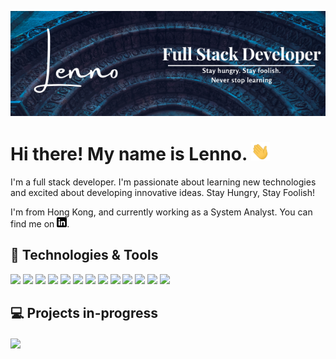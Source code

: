 
[![Header](https://raw.githubusercontent.com/lennodev/lennodev/main/readme_header.png "Header")](https://github.com/lennodev)

# Hi there! My name is Lenno. <img src="https://raw.githubusercontent.com/lennodev/lennodev/main/wave.gif" width="30px"> 
<p align='center'>

I'm a full stack developer. I'm passionate about learning new technologies and excited about developing innovative ideas.
Stay Hungry, Stay Foolish! 

I'm from Hong Kong, and currently working as a System Analyst. You can find me on [![LinkedIn][2.2]][2].

## 🔧 Technologies & Tools
![](https://img.shields.io/badge/Code-React-informational?style=flat&logo=react&logoColor=white) ![](https://img.shields.io/badge/Code-Node.js-informational?style=flat&logo=node.js&logoColor=white) ![](https://img.shields.io/badge/Code-Javascript-informational?style=flat&logo=javascript&logoColor=white) ![](https://img.shields.io/badge/Code-Java-informational?style=flat&logo=java&logoColor=white) ![](https://img.shields.io/badge/Code-Csharp-informational?style=flat&logo=c-sharp&logoColor=white) ![](https://img.shields.io/badge/Code-Python-informational?style=flat&logo=python&logoColor=white) ![](https://img.shields.io/badge/DB-Oracle-informational?style=flat&logo=oracle&logoColor=white&color=success) ![](https://img.shields.io/badge/DB-SQLServer-informational?style=flat&logo=Microsoft-SQL-Server&logoColor=white&color=success) ![](https://img.shields.io/badge/DB-MongoDB-informational?style=flat&logo=mongodb&logoColor=white&color=success) ![](https://img.shields.io/badge/DB-PostgreSQL-informational?style=flat&logo=postgresql&logoColor=white&color=success) ![](https://img.shields.io/badge/Tools-Docker-informational?style=flat&logo=docker&logoColor=white&color=important) ![](https://img.shields.io/badge/Tools-Elastic-Stack-informational?style=flat&logo=elasticsearch&logoColor=white&color=important) ![](https://img.shields.io/badge/Shell-Bash-informational?style=flat&logo=nu-bash&logoColor=white&color=important)


## &#128187; Projects in-progress

<a href="https://github.com/lennodev/mySpace-react-full-stack">
  <img align="center" src="https://github-readme-stats.vercel.app/api/pin/?username=lennodev&repo=mySpace-react-full-stack&title_color=ffffff&text_color=c9cacc&icon_color=2bbc8a&bg_color=1d1f21" />
</a>    


<!-- links to social media icons -->

<!-- icons with padding -->

[1.1]: http://i.imgur.com/0o48UoR.png (github icon with padding)

<!-- icons without padding -->

[1.2]: http://i.imgur.com/9I6NRUm.png (github icon without padding)
[2.2]: https://raw.githubusercontent.com/lennodev/lennodev/main/linkedin-3-16.png (LinkedIn icon without padding)


<!-- links to your social media accounts -->

[1]: https://github.com/lennodev
[2]: https://www.linkedin.com/in/lenno-yu/
